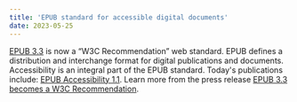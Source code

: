 ```yaml
---
title: 'EPUB standard for accessible digital documents'
date: 2023-05-25
---
```


[EPUB 3.3](https://www.w3.org/TR/2023/REC-epub-33-20230525/) is now a “W3C Recommendation” web standard. EPUB defines a distribution and interchange format for digital publications and documents. Accessibility is an integral part of the EPUB standard. Today's publications include: [EPUB Accessibility 1.1](https://www.w3.org/TR/epub-a11y-11/). Learn more from the press release [EPUB 3.3 becomes a W3C Recommendation](https://w3.org/2023/05/pressrelease-epub33-rec.html.en).
